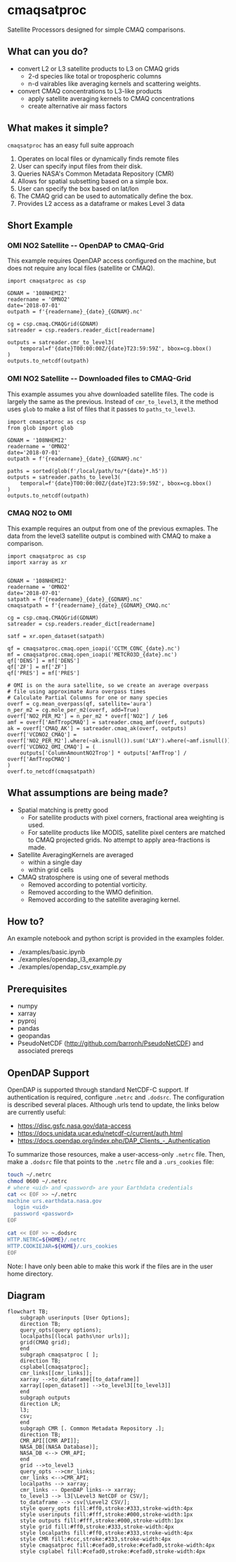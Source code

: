 # cmaqsatproc

Satellite Processors designed for simple CMAQ comparisons.

## What can you do?

* convert L2 or L3 satellite products to L3 on CMAQ grids
  * 2-d species like total or tropospheric columns
  * n-d vairables like averaging kernels and scattering weights.
* convert CMAQ concentrations to L3-like products
  * apply satellite averaging kernels to CMAQ concentrations
  * create alternative air mass factors

## What makes it simple?

`cmaqsatproc` has an easy full suite approach

1. Operates on local files or dynamically finds remote files
  1. User can specify input files from their disk.
  2. Queries NASA's Common Metadata Repository (CMR)
2. Allows for spatial subsetting based on a simple box.
  1. User can specify the box based on lat/lon
  2. The CMAQ grid can be used to automatically define the box.
3. Provides L2 access as a dataframe or makes Level 3 data

## Short Example

### OMI NO2 Satellite -- OpenDAP to CMAQ-Grid

This example requires OpenDAP access configured on the machine, but does not
require any local files (satellite or CMAQ).

```
import cmaqsatproc as csp

GDNAM = '108NHEMI2'
readername = 'OMNO2'
date='2018-07-01'
outpath = f'{readername}_{date}_{GDNAM}.nc'

cg = csp.cmaq.CMAQGrid(GDNAM)
satreader = csp.readers.reader_dict[readername]

outputs = satreader.cmr_to_level3(
    temporal=f'{date}T00:00:00Z/{date}T23:59:59Z', bbox=cg.bbox()
)
outputs.to_netcdf(outpath)
```

### OMI NO2 Satellite -- Downloaded files to CMAQ-Grid

This example assumes you ahve downloaded satellite files. The code is largely
the same as the previous. Instead of `cmr_to_level3`, it the method uses `glob`
to make a list of files that it passes to `paths_to_level3`.

```
import cmaqsatproc as csp
from glob import glob

GDNAM = '108NHEMI2'
readername = 'OMNO2'
date='2018-07-01'
outpath = f'{readername}_{date}_{GDNAM}.nc'

paths = sorted(glob(f'/local/path/to/*{date}*.h5'))
outputs = satreader.paths_to_level3(
    temporal=f'{date}T00:00:00Z/{date}T23:59:59Z', bbox=cg.bbox()
)
outputs.to_netcdf(outpath)
```

### CMAQ NO2 to OMI

This example requires an output from one of the previous exmaples. The data
from the level3 satellite output is combined with CMAQ to make a comparison.

```
import cmaqsatproc as csp
import xarray as xr


GDNAM = '108NHEMI2'
readername = 'OMNO2'
date='2018-07-01'
satpath = f'{readername}_{date}_{GDNAM}.nc'
cmaqsatpath = f'{readername}_{date}_{GDNAM}_CMAQ.nc'

cg = csp.cmaq.CMAQGrid(GDNAM)
satreader = csp.readers.reader_dict[readername]

satf = xr.open_dataset(satpath)

qf = cmaqsatproc.cmaq.open_ioapi('CCTM_CONC_{date}.nc')
mf = cmaqsatproc.cmaq.open_ioapi('METCRO3D_{date}.nc')
qf['DENS'] = mf['DENS']
qf['ZF'] = mf['ZF']
qf['PRES'] = mf['PRES']

# OMI is on the aura satellite, so we create an average overpass
# file using approximate Aura overpass times
# Calculate Partial Columns for one or many species
overf = cg.mean_overpass(qf, satellite='aura')
n_per_m2 = cg.mole_per_m2(overf, add=True)
overf['NO2_PER_M2'] = n_per_m2 * overf['NO2'] / 1e6
amf = overf['AmfTropCMAQ'] = satreader.cmaq_amf(overf, outputs)
ak = overf['CMAQ_AK'] = satreader.cmaq_ak(overf, outputs)
overf['VCDNO2_CMAQ'] = overf['NO2_PER_M2'].where(~ak.isnull()).sum('LAY').where(~amf.isnull())
overf['VCDNO2_OMI_CMAQ'] = (
    outputs['ColumnAmountNO2Trop'] * outputs['AmfTrop'] / overf['AmfTropCMAQ']
)
overf.to_netcdf(cmaqsatpath)
```

## What assumptions are being made?

* Spatial matching is pretty good
  * For satellite products with pixel corners, fractional area weighting is used.
  * For satellite products like MODIS, satellite pixel centers are matched to CMAQ projected grids. No attempt to apply area-fractions is made.
* Satellite AveragingKernels are averaged
  * within a single day
  * within grid cells
* CMAQ stratosphere is using one of several methods
  * Removed according to potential vorticity.
  * Removed according to the WMO definition.
  * Removed according to the satellite averaging kernel.

## How to?

An example notebook and python script is provided in the examples folder.

* ./examples/basic.ipynb
* ./examples/opendap_l3_example.py
* ./examples/opendap_csv_example.py

## Prerequisites

* numpy
* xarray
* pyproj
* pandas
* geopandas
* PseudoNetCDF (http://github.com/barronh/PseudoNetCDF) and associated prereqs

## OpenDAP Support

OpenDAP is supported through standard NetCDF-C support. If authentication is
required, configure `.netrc` and `.dodsrc`. The configuration is described
several places. Although urls tend to update, the links below are currently useful:

* https://disc.gsfc.nasa.gov/data-access
* https://docs.unidata.ucar.edu/netcdf-c/current/auth.html
* https://docs.opendap.org/index.php/DAP_Clients_-_Authentication

To summarize those resources, make a user-access-only `.netrc` file. Then, make
a `.dodsrc` file that points to the `.netrc` file and a `.urs_cookies` file:

```bash
touch ~/.netrc
chmod 0600 ~/.netrc
# where <uid> and <password> are your Earthdata credentials
cat << EOF >> ~/.netrc
machine urs.earthdata.nasa.gov
  login <uid>
  password <password>
EOF

cat << EOF >> ~.dodsrc
HTTP.NETRC=${HOME}/.netrc
HTTP.COOKIEJAR=${HOME}/.urs_cookies
EOF
```

Note: I have only been able to make this work if the files are in the user home directory.
## Diagram

```mermaid
flowchart TB;
    subgraph userinputs [User Options];
    direction TB;
    query_opts(query options);
    localpaths[(local paths\nor urls)];
    grid(CMAQ grid);
    end
    subgraph cmaqsatproc [ ];
    direction TB;
    csplabel[cmaqsatproc];
    cmr_links[[cmr_links]];
    xarray -->to_dataframe[[to_dataframe]]
    xarray[[open_dataset]] -->to_level3[[to_level3]]
    end
    subgraph outputs
    direction LR;
    l3;
    csv;
    end
    subgraph CMR [. Common Metadata Repository .];
    direction TB;
    CMR_API[[CMR API]];
    NASA_DB[(NASA Database)];
    NASA_DB <--> CMR_API;
    end
    grid -->to_level3
    query_opts -->cmr_links;
    cmr_links <-->CMR_API;
    localpaths --> xarray;
    cmr_links -- OpenDAP links--> xarray;
    to_level3 --> l3[\Level3 NetCDF or CSV/];
    to_dataframe --> csv[\Level2 CSV/];
    style query_opts fill:#ff0,stroke:#333,stroke-width:4px
    style userinputs fill:#fff,stroke:#000,stroke-width:1px
    style outputs fill:#fff,stroke:#000,stroke-width:1px
    style grid fill:#ff0,stroke:#333,stroke-width:4px
    style localpaths fill:#ff0,stroke:#333,stroke-width:4px
    style CMR fill:#ccc,stroke:#333,stroke-width:4px
    style cmaqsatproc fill:#cefad0,stroke:#cefad0,stroke-width:4px
    style csplabel fill:#cefad0,stroke:#cefad0,stroke-width:4px
```
